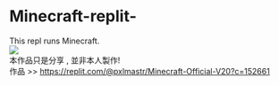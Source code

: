 # Minecraft-replit-
This repl runs Minecraft. <br>
<img src="https://cdn.discordapp.com/attachments/875533283415425054/934269374443966494/unknown.png"/> <br>
本作品只是分享 , 並非本人製作! <br>
作品 >> https://replit.com/@pxlmastr/Minecraft-Official-V20?c=152661
